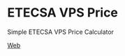 # ETECSA VPS Price

Simple ETECSA VPS Price Calculator

<a href="https://etecsa-vps-price.netlify.app/">Web</a>
